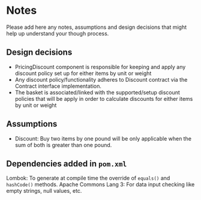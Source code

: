 # Notes

Please add here any notes, assumptions and design decisions that might help up understand your though process.
## Design decisions
* PricingDiscount component is responsible for keeping and apply any discount policy set up for either items by unit or weight
* Any discount policy/functionality adheres to Discount contract via the Contract interface implementation.
* The basket is associated/linked with the supported/setup discount policies that will be apply in order to calculate discounts for either items by unit or weight

## Assumptions
* Discount: Buy two items by one pound will be only applicable when the sum of both is greater than one pound.

## Dependencies added in `pom.xml`
Lombok: To generate at compile time the override of `equals()` and `hashCode()` methods.
Apache Commons Lang 3: For data input checking like empty strings, null values, etc.


